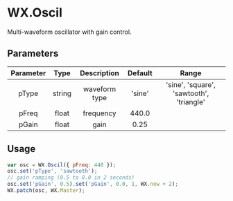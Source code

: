 # WX.Oscil
Multi-waveform oscillator with gain control.

## Parameters
| Parameter | Type    | Description     | Default  | Range |
|:---------:|:-------:|:---------------:|:--------:|:-----:|
| pType     | string  | waveform type   | 'sine'   | 'sine', 'square', 'sawtooth', 'triangle'|
| pFreq     | float   | frequency  | 440.0   |            |
| pGain     | float   | gain       | 0.25    |            ||


## Usage
```javascript
var osc = WX.Oscil({ pFreq: 440 });
osc.set('pType', 'sawtooth');
// gain ramping (0.5 to 0.0 in 2 seconds)
osc.set('pGain', 0.5).set('pGain', 0.0, 1, WX.now + 2);
WX.patch(osc, WX.Master);
```